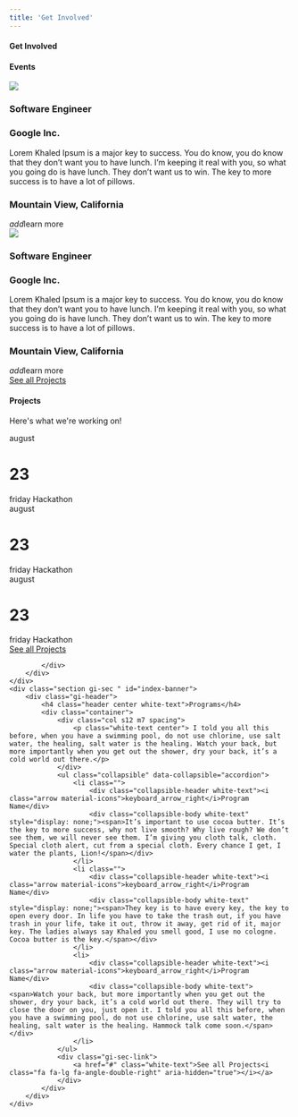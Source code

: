 ```yaml
---
title: 'Get Involved'
---
```

<div class="container">
	<div class="section gi-sec " id="index-banner">
		<h4 class="header pt-serif white-text">Get Involved</h4>
		<div class="container">
			<div class="gi-header">
				<h4 class="header center white-text">Events</h4>
			</div>
				<div class="col s12 m7 spacing">
					<div class="event-card">
						<div class="item card-left">
							<img class="job-loc-img" src="https://upload.wikimedia.org/wikipedia/commons/thumb/b/b0/Empire_State_Building_%28HDR%29.jpg/150px-Empire_State_Building_%28HDR%29.jpg" >
						</div>
						<div class="item card-right">
							<h3 class="header-mini">Software Engineer</h3>
							<h3 class="header-sub">Google Inc.</h3>
							<p class="job-desc">Lorem Khaled Ipsum is a major key to success. You do know, you do know that they don’t want you to have lunch. I’m keeping it real with you, so what you going do is have lunch. They don’t want us to win. The key to more success is to have a lot of pillows.
							</p>
							<div class="bottom-text">
								<h3 class="header-loc">Mountain View, California</h3>
								<a class="waves-effect waves-light light-blue-text accent-2  hero-learn"><i class="material-icons right">add</i>learn more</a>
							</div>
						</div>
					</div>
				</div>
			<div class="col s12 m7 spacing">
				<div class="event-card">
					<div class="item card-left">
						<img class="job-loc-img" src="https://upload.wikimedia.org/wikipedia/commons/thumb/b/b0/Empire_State_Building_%28HDR%29.jpg/150px-Empire_State_Building_%28HDR%29.jpg" >
					</div>
					<div class="item card-right">
						<h3 class="header-mini">Software Engineer</h3>
						<h3 class="header-sub">Google Inc.</h3>
						<p class="job-desc">Lorem Khaled Ipsum is a major key to success. You do know, you do know that they don’t want you to have lunch. I’m keeping it real with you, so what you going do is have lunch. They don’t want us to win. The key to more success is to have a lot of pillows.
						</p>
						<div class="bottom-text">
							<h3 class="header-loc">Mountain View, California</h3>
							<a class="waves-effect waves-light light-blue-text accent-2  hero-learn"><i class="material-icons right">add</i>learn more</a>
						</div>
					</div>
				</div>
			</div>
			<div class="gi-sec-link">
				<a href="#" class="white-text">See all Projects<i class="fa fa-lg fa-angle-double-right" aria-hidden="true"></i></a>
			</div>
		</div>
	</div>
	<div class="section gi-sec" id="index-banner">
		<div class="gi-header">
			<h4 class="header center white-text">Projects</h4>
			<div class="container">
				<div class="col s12 m7 spacing">
					<p class="white-text center">Here's what we're working on!</p>
				</div>
				<div class="row center-align">
					<div class="col s4">
						<div class="gi-proj-card card">
							<div class="card-content white-text">
								<span class="center card-upper card-title">august</span>
								<h1 class="center date">23</h1>
								<span class="center card-upper card-title">friday</span>
								<span class="center card-lower card-title">Hackathon</span>
							</div>
						</div>
					</div>
					<div class="col s4">
						<div class="gi-proj-card card">
							<div class="card-content white-text">
								<span class="center card-upper card-title">august</span>
								<h1 class="center date">23</h1>
								<span class="center card-upper card-title">friday</span>
								<span class="center card-lower card-title">Hackathon</span>
							</div>
						</div>
					</div>
					<div class="col s4">
						<div class="gi-proj-card card">
							<div class="card-content white-text">
								<span class="center card-upper card-title">august</span>
								<h1 class="center date">23</h1>
								<span class="center card-upper card-title">friday</span>
								<span class="center card-lower card-title">Hackathon</span>
							</div>
						</div>
					</div>
				</div>
				<div class="gi-sec-link">
					<a href="#" class="white-text">See all Projects<i class="fa fa-lg fa-angle-double-right" aria-hidden="true"></i></a>
				</div>

			</div>
		</div>
	</div>
	<div class="section gi-sec " id="index-banner">
		<div class="gi-header">
			<h4 class="header center white-text">Programs</h4>
			<div class="container">
				<div class="col s12 m7 spacing">
					<p class="white-text center"> I told you all this before, when you have a swimming pool, do not use chlorine, use salt water, the healing, salt water is the healing. Watch your back, but more importantly when you get out the shower, dry your back, it’s a cold world out there.</p>
				</div>
				<ul class="collapsible" data-collapsible="accordion">
					<li class="">
						<div class="collapsible-header white-text"><i class="arrow material-icons">keyboard_arrow_right</i>Program Name</div>
						<div class="collapsible-body white-text" style="display: none;"><span>It’s important to use cocoa butter. It’s the key to more success, why not live smooth? Why live rough? We don’t see them, we will never see them. I’m giving you cloth talk, cloth. Special cloth alert, cut from a special cloth. Every chance I get, I water the plants, Lion!</span></div>
					</li>
					<li class="">
						<div class="collapsible-header white-text"><i class="arrow material-icons">keyboard_arrow_right</i>Program Name</div>
						<div class="collapsible-body white-text" style="display: none;"><span>They key is to have every key, the key to open every door. In life you have to take the trash out, if you have trash in your life, take it out, throw it away, get rid of it, major key. The ladies always say Khaled you smell good, I use no cologne. Cocoa butter is the key.</span></div>
					</li>
					<li>
						<div class="collapsible-header white-text"><i class="arrow material-icons">keyboard_arrow_right</i>Program Name</div>
						<div class="collapsible-body white-text"><span>Watch your back, but more importantly when you get out the shower, dry your back, it’s a cold world out there. They will try to close the door on you, just open it. I told you all this before, when you have a swimming pool, do not use chlorine, use salt water, the healing, salt water is the healing. Hammock talk come soon.</span></div>
					</li>
				</ul>
				<div class="gi-sec-link">
					<a href="#" class="white-text">See all Projects<i class="fa fa-lg fa-angle-double-right" aria-hidden="true"></i></a>
				</div>
			</div>
		</div>
	</div>
</div>

